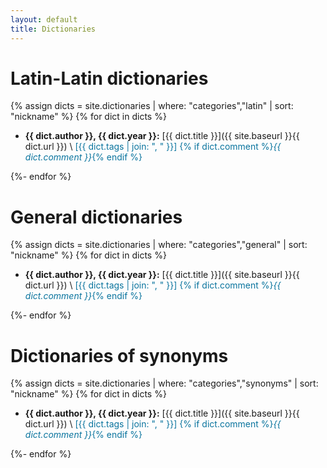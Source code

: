 ```yaml
---
layout: default
title: Dictionaries
---
```


# Latin-Latin dictionaries

{% assign dicts = site.dictionaries | where: "categories","latin" | sort: "nickname" %}
{% for dict in dicts %}

* **{{ dict.author }}, {{ dict.year }}:** [{{ dict.title }}]({{ site.baseurl }}{{ dict.url }}) \\
  <span style="color: #0A749E;">[{{ dict.tags | join: ", " }}] {% if dict.comment %}_{{ dict.comment }}_{% endif %}<span>
  
{%- endfor %}

# General dictionaries

{% assign dicts = site.dictionaries | where: "categories","general" | sort: "nickname" %}
{% for dict in dicts %}

* **{{ dict.author }}, {{ dict.year }}:** [{{ dict.title }}]({{ site.baseurl }}{{ dict.url }}) \\
  <span style="color: #0A749E;">[{{ dict.tags | join: ", " }}] {% if dict.comment %}_{{ dict.comment }}_{% endif %}<span>
  
{%- endfor %}

# Dictionaries of synonyms

{% assign dicts = site.dictionaries | where: "categories","synonyms" | sort: "nickname" %}
{% for dict in dicts %}

* **{{ dict.author }}, {{ dict.year }}:** [{{ dict.title }}]({{ site.baseurl }}{{ dict.url }}) \\
  <span style="color: #0A749E;">[{{ dict.tags | join: ", " }}] {% if dict.comment %}_{{ dict.comment }}_{% endif %}<span>

{%- endfor %}

